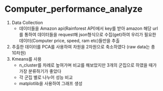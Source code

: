 # Computer_performance_analyze

1. Data Collection
   - 데이터들을 Amazon api(Rainforest API)에서 key를 받아 amazon 해당 url를 통하여 데이터들을 request해 json형식으로 수집(get)하여 우리가 필요한 데이터(Computer price, speed, ram etc)들만을 추출
2. 추출한 데이터를 PCA를 사용하여 차원을 2차원으로 축소하였다 (raw data는 총 10차원)
3. Kmeans를 사용
   - n_cluster를 차례로 높여가며 비교를 해보았지만 3개의 군집으로 하였을 때가 가장 분류하기가 좋았다
   - 각 군집 별로 나누어 성능 비교
   - matplotlib을 사용하여 그래프 생성
